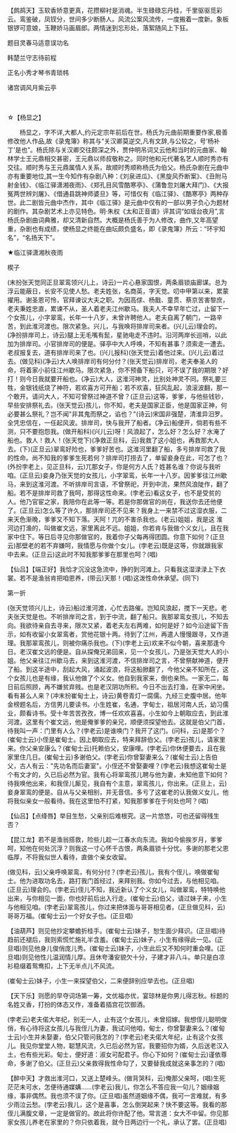 <!-- { "loadSidebar": true } -->
【鹧鸪天】玉软香矫意更真，花攒柳衬是消魂。半生碌碌忘丹桂，千里驱驱觅彩云。鸾鉴破，凤钗分，世间多少断肠人。风流公案风流传，一度搬着一度新。象板银锣可意娘，玉鞭娇马画眉郎。两情迷到忘形处，落絮随风上下狂。

题目灵春马适意误功名

韩楚兰守志待前程

正名小秀才琴书青琐帏

诸宫调风月紫云亭


　
　




☆【杨显之】
 
　　杨显之，字不详,大都人,约元定宗年前后在世。杨氏为元曲前期重要作家,极善修改他人作品,故《录鬼簿》称其与“关汉卿莫逆交,凡有文辞,与公较之，号‘杨补丁’是也”。杨氏除与关汉卿交往颇深之外，贾仲明吊词又云他和当时的元曲家、翰林学士王元鼎相交甚密，王元鼎以师叔敬称之。同时他和元代著名艺人顺时秀亦有交往。顺时秀与王元鼎属情人关系，故顺时秀顺称杨氏为伯父。杨氏杂剧在元曲中亦有重要地位,其一生今知作有杂剧八种：《刘泉进瓜》、《黑旋风乔断案》、《丑附马射金钱》、《临江驿潇湘夜雨》、《郑孔目风雪酷寒亭》、《蒲鲁忽刘屠大拜门》、《大报冤两世辨刘屠》、《借通县跳神师婆旦》等，可惜仅有《临江驿》、《酷寒亭》两种存世。此二剧皆元曲中杰作，其中《临江驿》是元曲中仅有的一部以男子负心为题材的剧作。其杂剧艺术上亦见特色。明·朱权《太和正音谱》评其词“如瑶台夜月”,言杨氏杂剧曲词典雅，却又清新自然。大概是杨氏善于为人修改，曲作,又年高望重，杂剧也有成绩，使杨显之终能在曲坛颇负盛名，即《录鬼簿》所云：“环宇知名”，“名扬天下”。 

 
 
★临江驿潇湘秋夜雨

楔子

(末扮张天觉同正旦翠鸾领兴儿上，诗云)一片心悬家国恨，两条眉锁庙廊谋。总为浮云能蔽日，长安不见使人愁。老夫姓张，名商英，字天觉。叨中甲第以来，累蒙擢用。谢圣恩可怜，官拜谏议大夫之职。为因高俅、杨戬、童贯、蔡京苦害黎庶，老夫秉姓忠直，累谏不从，圣人着老夫江州歇马。我夫人不幸早年亡过，止留下一个女孩儿，小字翠鸾，长年一十八岁，未曾许聘他人。老夫自离了朝门，一路辛苦，到此淮河渡也。限次紧急。兴儿，与我唤将排岸司来者。(兴儿云)理会的。(净扮排岸司上，诗云)腿上无毛嘴有髭，星驰电走不违时。沿河两岸长巡哨，以此加为排岸司。小官排岸司的便是。驿亭中大人呼唤，不知有甚事？须索走一遭去。老叔报复去，道有排岸司来了也。(兴儿报科)(张天觉云)着他过来。(兴儿云)着过去。(做见科)(净云)大人唤排岸司有何分付？(张天觉云)排岸司，老夫奉圣人的命，将着家小前往江州歇马。限次紧急，你不预备下船只，可不误了我的期限？好打！则今日我就要开船也。(净云)大人，这淮河神灵，比别处神灵不同。祭礼要三牲，金银钱纸烧了神符，若欢喜方可开船；若不欢喜，狂风乱起，浪滚波翻，那一个敢开。请问大人，不知可曾祭过神道不曾？(正旦云)这等，爹爹，与他些钱钞，早些安排祭礼去。(张天觉云)孩儿，你不知，老夫是国家正臣，他是国家正神，何必要甚么祭礼？岂不闻"非其鬼而祭之，谄也？"(诗云)宋国非强楚，清淮异汨罗。全凭忠信在，一任起风波。排岸司，快与我开了船者。(净云)船便开，倘若有些不测，只不要抱怨我。(做开船科)(兴儿云)呀！风浪起了，怎么好？怎么好？水淹了船也。救人！救人！(张天觉下)(净救正旦科，云)我救了这小姐也，再救那大人去。(下)(正旦云)翠鸾好险也，爹爹好苦也。这淮河里翻了船，多亏排岸司救了我的性命。尚不知我的爹爹生死若何？排岸司打捞去了，单留妾身在此，可怎了也？(外扮孛老上，见正旦科，云)兀那女子，你是何方人氏？姓甚名谁？你说与我听咱。(正旦云)妾身乃张天觉的女孩儿，小字翠鸾，长年一十八岁。因爹爹往江州歇马，来到这淮河渡。不听排岸司言语，不曾祭祀，开到中流，果然风浪陡作，翻了船。若不是排岸司救了我呵，那得这性命来。(孛老云)看这女子，也不是受贫的人。他乃官宦之家，我陪你在此等一等。若是你那做官的尚在，我送你去还他便了。(正旦云)怎么等了许久，那排岸司还不见来？我身上一来禁不过这湿衣服，二来天色渐晚，爹爹又不知下落。天阿！兀的不害杀我也。(老云)姐姐，我是这
淮河边打渔的，叫做崔文远，家里离此不远。姐姐，你若肯与我做个义女儿，且在我家中住下。等日后寻见你那做官的，我着你子父每再得团圆。你意下如何？(正旦云)那壁老的若不弃嫌呵，我情愿与你做个女儿。(孛老云)既是这等，你就跟我家中去来。(正旦云)这此时不知我那爹爹在那里也呵？(唱)

【仙吕】【端正好】我恰才沉没这急流中，挣的到河滩上。只看我这湿渌渌上下衣裳。若不是渔翁肯把咱恩养，(带云)天那！(唱)这泼性命休承望。(同下)


第一折

(张天觉领兴儿上，诗云)船过淮河渡，心忙去路催。岂知风浪起，搅下一天悲。老夫张天觉是也。不听排岸司之言，到于中流，翻了船只。我那翠鸾女孩儿，不知去向。我欲待亲自去寻来，限次又紧，着老夫左右两难，如何是好？如今沿途留下告示，如有收留小女翠鸾者，赏他花银十两。待到了江州，再遣人慢慢跟寻，又作道理。我那翠鸾孩儿，则被你痛杀我也。(下)(孛老上云)欢来不似今朝，喜来那逢今日。老汉崔文远的便是。自从探俺兄弟回来，见一个女孩儿，乃是张天觉大人的小姐。他父亲往江州歇马去，来到这淮河渡，不信排岸司之言，不曾祭献神道，便开了船。到这半途中，刮起大风，涌起波浪，将这船掀翻了，今他父亲不知所在，这个女孩儿也是有缘，我认他做了个义女。他自到我家来，倒也亲热。一家无二，每日前后照顾，再不嫌贫弃贱。也是老汉阴功所积。今日不出去打渔，在家中闲坐。看有甚么人来？(冲末扮崔甸士上，诗云)黄卷青灯一腐儒。九经三史腹中居。他年金榜题名后，方信男儿要读书。小生姓崔，名通，字甸士，祖居河南人氏，幼习儒业，颇看诗书。受十年苦苦孜孜，博一任欢欢喜喜。小生如今上朝取应去，到此淮河渡。这里有个崔文远，他是俺爹爹的亲兄，顺便须探望他去。这就是伯父门首，待我叫一声：门里有人么？(孛老云)是谁唤门？我开了这门。(问科，云)是那个？(崔甸士云)小侄是崔甸士。因上朝取应去，特来拜辞伯父。(孛老云)孩儿，请家里来。你父亲安康么？(崔甸士云)托赖伯父，安康哩。(孛老云)你休便要去，且在我家里住几日。(崔甸士云)多谢伯父。(孛老云)你曾娶妻来么？(崔甸士云)上告伯父，古人有云："先功名而后妻室"。小侄还不曾娶妻哩？(孛老云)我想这崔甸士是个有文才的，久已后必然为官。我有心将翠鸾孩儿聘与他为妻，未知他意下如何？待我唤他出来，和我侄儿厮见，我自有个主意，翠鸾孩儿，你出来。(正旦上，云)妾身翠鸾的便是。自从与父亲相别，并无音信。多亏了这崔老的认我做义女儿，他将我似亲女一般看待。我在这里怕不打紧，知我那爹爹在于何处也呵？(唱)

【仙吕】【点绛唇】举目生愁，父亲别后难根究。这一片悠悠，可也还留得残生否？

【昆江龙】若不是渔翁搭救，险些儿趁一江春水向东流。我如今偷挨岁月，爹爹呵，知他在何处沉浮？则我这一寸心怀千古恨，两条眉锁十分忧。多谢的那老父恩临厚，不将我似世人看待，直做个亲女收留。

(做见科，云)父亲呼唤翠鸾，有何分付？(孛老云)孩儿，我有个侄儿，唤做崔甸士。他为进取功名去，路打我门首经过，来拜别我。你如今过去，与他相见咱。(正旦云)理会的。(孛老云)侄儿不知，我近新认了个义女儿，叫做翠鸾，特特唤他出来，与你相见一面，你也好前后出入行走。(崔甸士云)伯父，请过妹子来，小生与他相见咱。(孛老云)翠鸾孩儿，你过来把体面与哥哥相见者。(正旦做见科，云)哥哥万福。(崔甸士云)一个好女子也。(正旦唱)

【油葫芦】则见他抄定攀蟾折桂手。(崔甸士云)妹子，恕生面少拜识。(正旦唱)待趋前还褪后，我则索慌忙施礼半含羞。(崔甸士云)妹子，小生有缘得此一见。(正旦唱)则见他身儿俊俏庞儿秀。(崔甸士云)妹子，小生此后又不知何时重会哩。(正旦唱)则见他性儿温润情儿厚。且休夸潘安貌欠十分，子建才非八斗。单只是白凉衫稳缀着鸳鸯扣，上下无半点儿不风流。

(崔甸士云)妹子，小生一来探望伯父，二来便辞别应举去也。(正旦唱)

【天下乐】则愿的早夺词场第一筹，文优福亦优，宴琼林是你男儿得志秋。标题的名姓又香，打扮的体态又作，准备着插宫花饮御酒。

(孛老云)老夫偌大年纪，别无一人，止有这个女孩儿，未曾招嫁。我想侄儿聪明俊俏，有心待将这女孩儿与我侄儿为妻，我试问他咱，甸士，你曾娶妻来么？(崔甸士云)小生并未娶妻，伯父只管问我怎的？(孛老云)老夫偌大年纪，止有这个女孩儿。我见你堂堂人物，聪慧风流，久已后必然为官。我要招你为婿，久后送老汉入土，也有些光彩。甸士，便好道：淑女可配君子。你心下如何？(崔甸士云)谨依尊命，多谢了伯父。(正旦云)父亲救得我性命勾了，又要替我成就这亲事怎的？(唱)

【醉中天】才救出淮河口，又送上楚峰头。(做背哭科，云)俺那父亲呵，(唱)生死茫茫未可水，怎便待通媒媾……(孛老云)我儿，你怎么不答应我一句儿？姻缘姻缘，事非偶然。我也须不误了你。(正旦唱)虽然道姻缘不偶，我可一言难就，有多少雨泣云愁。(孛老云)我儿，这个是喜事，怎么倒哭起来？快不要这等。我看的那侄儿满腹文章，一定是做官的。故此将你许配了他。常言道：女大不中留。你见那家女孩儿养老在家里的？你只依着我，就今日两边行一个礼，承认了罢。(正旦唱)

